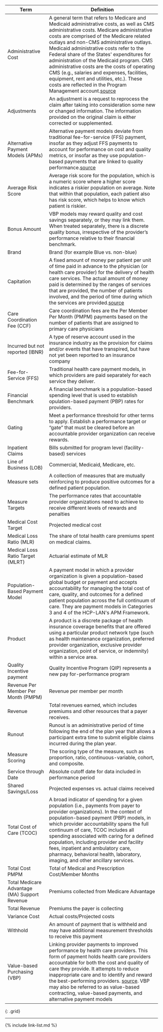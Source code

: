 
|Term|Definition|
|---|---|
|Administrative Cost|A general term that refers to Medicare and Medicaid administrative costs, as well as CMS administrative costs. Medicare administrative costs are comprised of the Medicare related outlays and non-CMS administrative outlays. Medicaid administrative costs refer to the Federal share of the States' expenditures for administration of the Medicaid program. CMS administrative costs are the costs of operating CMS (e.g., salaries and expenses, facilities, equipment, rent and utilities, etc.). These costs are reflected in the Program Management account.[source](https://www.cms.gov/glossary?term=administrative+cost&items_per_page=10&viewmode=grid)|
|Adjustments|An adjustment is a request to reprocess the claim after taking into consideration some new or changed information. The information provided on the original claim is either corrected or supplemented.|
|Alternative Payment Models (APMs)|Alternative payment models deviate from traditional fee-for-service (FFS) payment, insofar as they adjust FFS payments to account for performance on cost and quality metrics, or insofar as they use population-based payments that are linked to quality performance.[source](http://hcp-lan.org/workproducts/ds-whitepaper-final.pdf)|
|Average Risk Score|Average risk score for the population, which is a numeric score where a higher score indicates a riskier population on average. Note that within that population, each patient also has risk score, which helps to know which patient is riskier.|
|Bonus Amount|VBP models may reward quality and cost savings separately, or they may link them. When treated separately, there is a discrete quality bonus, irrespective of the provider’s performance relative to their financial benchmark.|
|Brand|Brand (for example Blue vs. non-blue)|
|Capitation|A fixed amount of money per patient per unit of time paid in advance to the physician (or health care provider) for the delivery of health care services. The actual amount of money paid is determined by the ranges of services that are provided, the number of patients involved, and the period of time during which the services are provided.[source](https://www.acponline.org/about-acp/about-internal-medicine/career-paths/residency-career-counseling/resident-career-counseling-guidance-and-tips/understanding-capitation)|
|Care Coordination Fee (CCF)|Care coordination fees are the Per Member Per Month (PMPM) payments based on the number of patients that are assigned to primary care physicians|
|Incurred but not reported (IBNR)|A type of reserve account used in the insurance industry as the provision for claims and/or events that have transpired, but have not yet been reported to an insurance company|
|Fee-for-Service (FFS)|Traditional health care payment models, in which providers are paid separately for each service they deliver.|
|Financial Benchmark|A financial benchmark is a population-based spending level that is used to establish opulation-based payment (PBP) rates for providers.|
|Gating|Meet a performance threshold for other terms to apply. Establish a performance target or “gate” that must be cleared before an accountable provider organization can receive rewards.|
|Inpatient Claims|Bills submitted for program level (facility-based) services |
|Line of Business (LOB)|Commercial, Medicaid, Medicare, etc.|
|Measure sets|A collection of measures that are mutually reinforcing to produce positive outcomes for a defined patient population.|
|Measure Targets|The performance rates that accountable provider organizations need to achieve to receive different levels of rewards and penalties|
|Medical Cost Target|Projected medical cost|
|Medical Loss Ratio (MLR)|The share of total health care premiums spent on medical claims.|
|Medical Loss Ratio Target (MLRT)|Actuarial estimate of MLR|
|Population-Based Payment Model|A payment model in which a provider organization is given a population-based global budget or payment and accepts accountability for managing the total cost of care, quality, and outcomes for a defined patient population across the full continuum of care. They are payment models in Categories 3 and 4 of the HCP-LAN's APM Framework.|
|Product|A product is a discrete package of health insurance coverage benefits that are offered using a particular product network type (such as health maintenance organization, preferred provider organization, exclusive provider organization, point of service, or indemnity) within a service area.|
|Quality Incentive payment|Quality Incentive Program (QIP) represents a new pay for-performance program|
|Revenue Per Member Per Month (PMPM)|Revenue per member per month|
|Revenue|Total revenues earned, which includes premiums and other resources that a payer receives.|
|Runout|Runout is an administrative period of time following the end of the plan year that allows a participant extra time to submit eligible claims incurred during the plan year.|
|Measure Scoring|The scoring type of the measure, such as proportion, ratio, continuous-variable, cohort, and composite.|
|Service through Date|Absolute cutoff date for data included in performance period|
|Shared Savings/Loss|Projected expenses vs. actual claims received|
|Total Cost of Care (TCOC)|A broad indicator of spending for a given population (i.e., payments from payer to provider organizations). In the context of population-based payment (PBP) models, in which provider accountability spans the full continuum of care, TCOC includes all spending associated with caring for a defined population, including provider and facility fees, inpatient and ambulatory care, pharmacy, behavioral health, laboratory, imaging, and other ancillary services.|
|Total Cost PMPM|Total of Medical and Prescription Cost/Member Months|
|Total Medicare Advantage (MA) Support Revenue|Premiums collected from Medicare Advantage|
|Total Revenue|Premiums the payer is collecting|
|Variance Cost|Actual costs/Projected costs|
|Withhold|An amount of payment that is withheld and may have additional measurement thresholds to receive this payment|
|Value-based Purchasing (VBP)|Linking provider payments to improved performance by health care providers. This form of payment holds health care providers accountable for both the cost and quality of care they provide. It attempts to reduce inappropriate care and to identify and reward the best-performing providers. [source](https://www.healthcare.gov/glossary/value-based-purchasing-vbp/). VBP may also be referred to as value-based contracting, value-based payments, and alternative payment models|
{: .grid}


---

{% include link-list.md %}